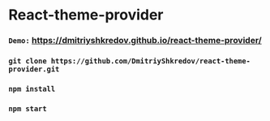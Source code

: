 # React-theme-provider

### `Demo:` https://dmitriyshkredov.github.io/react-theme-provider/

### `git clone https://github.com/DmitriyShkredov/react-theme-provider.git`

### `npm install`

### `npm start`
